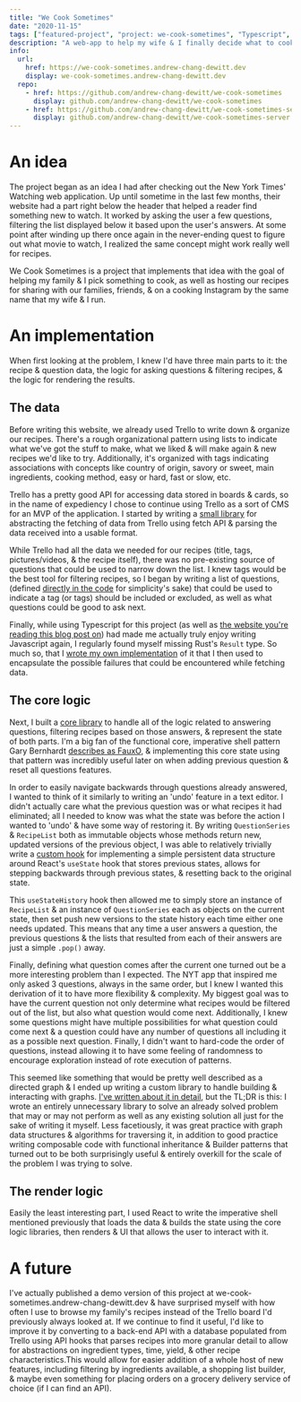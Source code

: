 ```yaml
---
title: "We Cook Sometimes"
date: "2020-11-15"
tags: ["featured-project", "project: we-cook-sometimes", "Typescript", "SASS", "React", "React-Router", "CSS-modules", "Mocha", "Enzyme", "React Testing Library", "Webpack", "NGINX", "web development"]
description: "A web-app to help my wife & I finally decide what to cook for dinner. Additionally, we use it to share our recipes with others. Pulls content from a Trello we already used to store & maintain recipes."
info:
  url:
    href: https://we-cook-sometimes.andrew-chang-dewitt.dev
    display: we-cook-sometimes.andrew-chang-dewitt.dev
  repo:
    - href: https://github.com/andrew-chang-dewitt/we-cook-sometimes
      display: github.com/andrew-chang-dewitt/we-cook-sometimes
    - href: https://github.com/andrew-chang-dewitt/we-cook-sometimes-server
      display: github.com/andrew-chang-dewitt/we-cook-sometimes-server
---
```


An idea
===

The project began as an idea I had after checking out the New York Times' Watching web application.
Up until sometime in the last few months, their website had a part right below the header that helped a reader find something new to watch.
It worked by asking the user a few questions, filtering the list displayed below it based upon the user's answers.
At some point after winding up there once again in the never-ending quest to figure out what movie to watch, I realized the same concept might work really well for recipes.

We Cook Sometimes is a project that implements that idea with the goal of helping my family & I pick something to cook, as well as hosting our recipes for sharing with our families, friends, & on a cooking Instagram by the same name that my wife & I run.

An implementation
===

When first looking at the problem, I knew I'd have three main parts to it: the recipe & question data, the logic for asking questions & filtering recipes, & the logic for rendering the results.

The data
---

Before writing this website, we already used Trello to write down & organize our recipes.
There's a rough organizational pattern using lists to indicate what we've got the stuff to make, what we liked & will make again & new recipes we'd like to try.
Additionally, it's organized with tags indicating associations with concepts like country of origin, savory or sweet, main ingredients, cooking method, easy or hard, fast or slow, etc.

Trello has a pretty good API for accessing data stored in boards & cards, so in the name of expediency I chose to continue using Trello as a sort of CMS for an MVP of the application.
I started by writing a [small library](https://github.com/andrew-chang-dewitt/we-cook-sometimes/blob/d5cdc1dd867f4ffa0e0ebc28322967bdcbf279cc/src/lib/data/fetch.ts) for abstracting the fetching of data from Trello using fetch API & parsing the data received into a usable format.

While Trello had all the data we needed for our recipes (title, tags, pictures/videos, & the recipe itself), there was no pre-existing source of questions that could be used to narrow down the list.
I knew tags would be the best tool for filtering recipes, so I began by writing a list of questions, (defined [directly in the code](https://github.com/andrew-chang-dewitt/we-cook-sometimes/blob/d5cdc1dd867f4ffa0e0ebc28322967bdcbf279cc/src/lib/data/questions.ts) for simplicity's sake) that could be used to indicate a tag (or tags) should be included or excluded, as well as what questions could be good to ask next.

Finally, while using Typescript for this project (as well as [the website you're reading this blog post on](/blog/posts/personal-website)) had made me actually truly enjoy writing Javascript again, I regularly found myself missing Rust's `Result` type.
So much so, that I [wrote my own implementation](/blog/posts/rust-result-typescript) of it that I then used to encapsulate the possible failures that could be encountered while fetching data.

The core logic
--

Next, I built a [core library](https://github.com/andrew-chang-dewitt/we-cook-sometimes/tree/d5cdc1dd867f4ffa0e0ebc28322967bdcbf279cc/src/lib/core) to handle all of the logic related to answering questions, filtering recipes based on those answers, & represent the state of both parts.
I'm a big fan of the functional core, imperative shell pattern Gary Bernhardt [describes as FauxO](https://www.destroyallsoftware.com/talks/boundaries), & implementing this core state using that pattern was incredibly useful later on when adding previous question & reset all questions features.

In order to easily navigate backwards through questions already answered, I wanted to think of it similarly to writing an 'undo' feature in a text editor.
I didn't actually care what the previous question was or what recipes it had eliminated; all I needed to know was what the state was before the action I wanted to 'undo' & have some way of restoring it.
By writing `QuestionSeries` & `RecipeList` both as immutable objects whose methods return new, updated versions of the previous object, I was able to relatively trivially write a [custom hook](https://github.com/andrew-chang-dewitt/we-cook-sometimes/blob/d5cdc1dd867f4ffa0e0ebc28322967bdcbf279cc/src/utils/useStateHistory.ts) for implementing a simple persistent data structure around React's `useState` hook that stores previous states, allows for stepping backwards through previous states, & resetting back to the original state.

This `useStateHistory` hook then allowed me to simply store an instance of `RecipeList` & an instance of `QuestionSeries` each as objects on the current state, then set push new versions to the state history each time either one needs updated.
This means that any time a user answers a question, the previous questions & the lists that resulted from each of their answers are just a simple `.pop()` away.

Finally, defining what question comes after the current one turned out be a more interesting problem than I expected.
The NYT app that inspired me only asked 3 questions, always in the same order, but I knew I wanted this derivation of it to have more flexibility & complexity.
My biggest goal was to have the current question not only determine what recipes would be filtered out of the list, but also what question would come next.
Additionally, I knew some questions might have multiple possibilities for what question could come next & a question could have any number of questions all including it as a possible next question.
Finally, I didn't want to hard-code the order of questions, instead allowing it to have some feeling of randomness to encourage exploration instead of rote execution of patterns.

This seemed like something that would be pretty well described as a directed graph & I ended up writing a custom library to handle building & interacting with graphs.
[I've written about it in detail](/blog/posts/implementing-graphs-in-typescript), but the TL;DR is this: I wrote an entirely unnecessary library to solve an already solved problem that may or may not perform as well as any existing solution all just for the sake of writing it myself.
Less facetiously, it was great practice with graph data structures & algorithms for traversing it, in addition to good practice writing composable code with functional inheritance & Builder patterns that turned out to be both surprisingly useful & entirely overkill for the scale of the problem I was trying to solve.

The render logic
---

Easily the least interesting part, I used React to write the imperative shell mentioned previously that loads the data & builds the state using the core logic libraries, then renders & UI that allows the user to interact with it.


A future
===

I've actually published a demo version of this project at we-cook-sometimes.andrew-chang-dewitt.dev & have surprised myself with how often I use to browse my family's recipes instead of the Trello board I'd previously always looked at.
If we continue to find it useful, I'd like to improve it by converting to a back-end API with a database populated from Trello using API hooks that parses recipes into more granular detail to allow for abstractions on ingredient types, time, yield, & other recipe characteristics.This would allow for easier addition of a whole host of new features, including filtering by ingredients available, a shopping list builder, & maybe even something for placing orders on a grocery delivery service of choice (if I can find an API).
